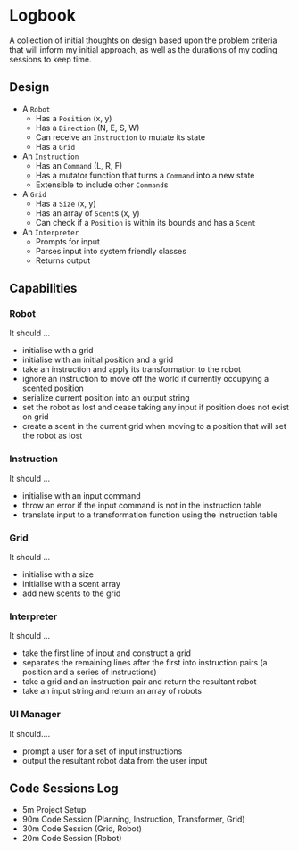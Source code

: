 # Logbook

A collection of initial thoughts on design based upon the problem criteria that will inform my initial approach, as well as the durations of my coding sessions to keep time.

## Design

- A `Robot`
  - Has a `Position` (x, y)
  - Has a `Direction` (N, E, S, W)
  - Can receive an `Instruction` to mutate its state
  - Has a `Grid` 
- An `Instruction`
  - Has an `Command` (L, R, F)
  - Has a mutator function that turns a `Command` into a new state
  - Extensible to include other `Command`s
- A `Grid`
  - Has a `Size` (x, y)
  - Has an array of `Scent`s (x, y)
  - Can check if a `Position` is within its bounds and has a `Scent`
- An `Interpreter`
  - Prompts for input
  - Parses input into system friendly classes
  - Returns output

## Capabilities

### Robot
It should ...
- initialise with a grid
- initialise with an initial position and a grid
- take an instruction and apply its transformation to the robot
- ignore an instruction to move off the world if currently occupying a scented position
- serialize current position into an output string
- set the robot as lost and cease taking any input if position does not exist on grid
- create a scent in the current grid when moving to a position that will set the robot as lost

### Instruction
It should ...
- initialise with an input command
- throw an error if the input command is not in the instruction table
- translate input to a transformation function using the instruction table

### Grid
It should ...
- initialise with a size 
- initialise with a scent array
- add new scents to the grid

### Interpreter
It should ...
- take the first line of input and construct a grid
- separates the remaining lines after the first into instruction pairs (a position and a series of instructions)
- take a grid and an instruction pair and return the resultant robot
- take an input string and return an array of robots

### UI Manager
It should....
- prompt a user for a set of input instructions
- output the resultant robot data from the user input

## Code Sessions Log
- 5m Project Setup
- 90m Code Session (Planning, Instruction, Transformer, Grid)
- 30m Code Session (Grid, Robot)
- 20m Code Session (Robot)